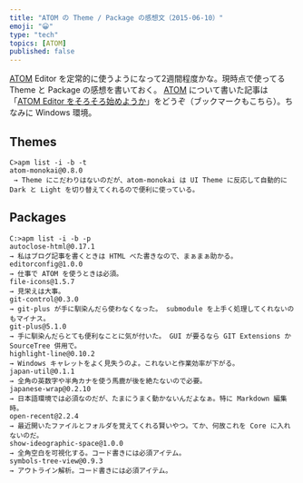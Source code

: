 ```yaml
---
title: "ATOM の Theme / Package の感想文（2015-06-10）"
emoji: "😀"
type: "tech"
topics: [ATOM]
published: false
---
```

[ATOM] Editor を定常的に使うようになって2週間程度かな。現時点で使ってる Theme と Package の感想を書いておく。
[ATOM] について書いた記事は「[ATOM Editor をそろそろ始めようか](http://qiita.com/spiegel-im-spiegel/items/3d41d98dacc107d73431)」をどうぞ（ブックマークもこちら）。ちなみに Windows 環境。

## Themes

```shell
C>apm list -i -b -t
atom-monokai@0.8.0
 → Theme にこだわりはないのだが、atom-monokai は UI Theme に反応して自動的に Dark と Light を切り替えてくれるので便利に使っている。
```

## Packages

```shell
C:>apm list -i -b -p
autoclose-html@0.17.1
→ 私はブログ記事を書くときは HTML べた書きなので、まぁまぁ助かる。
editorconfig@1.0.0
→ 仕事で ATOM を使うときは必須。
file-icons@1.5.7
→ 見栄えは大事。
git-control@0.3.0
→ git-plus が手に馴染んだら使わなくなった。 submodule を上手く処理してくれないのもマイナス。
git-plus@5.1.0
→ 手に馴染んだらとても便利なことに気が付いた。 GUI が要るなら GIT Extensions か SourceTree 併用で。
highlight-line@0.10.2
→ Windows キャレットをよく見失うのよ。これないと作業効率が下がる。
japan-util@0.1.1
→ 全角の英数字や半角カナを使う馬鹿が後を絶たないので必要。
japanese-wrap@0.2.10
→ 日本語環境では必須なのだが、たまにうまく動かないんだよなぁ。特に Markdown 編集時。
open-recent@2.2.4
→ 最近開いたファイルとフォルダを覚えてくれる賢いやつ。てか、何故これを Core に入れないのだ。
show-ideographic-space@1.0.0
→ 全角空白を可視化する。コード書きには必須アイテム。
symbols-tree-view@0.9.3
→ アウトライン解析。コード書きには必須アイテム。
```

[ATOM]: https://atom.io/ "Atom"

